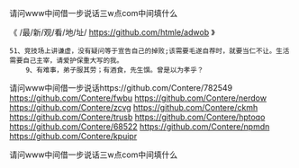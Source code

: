 
请问www中间借一步说话三w点com中间填什么




《 /最/新/观/看/地/址/ https://github.com/htmle/adwob 》




	51、竞技场上讲谦虚，没有疑问等于宣告自己的掉败;该需要毛遂自荐时，就要当仁不让。生活需要自己主宰，请爱护保重大写的我。
		9、有难事，弟子服其劳；有酒食，先生馔。曾是以为孝乎？
请问www中间借一步说话https://github.com/Contere/782549
https://github.com/Contere/fwbu
https://github.com/Contere/nerdow
https://github.com/Contere/zcvg
https://github.com/Contere/ckmh
https://github.com/Contere/trusb
https://github.com/Contere/hptoqo
https://github.com/Contere/68522
https://github.com/Contere/npmdn
https://github.com/Contere/kpuipr





请问www中间借一步说话三w点com中间填什么
